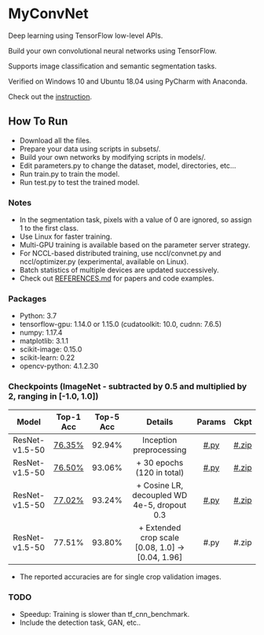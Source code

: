 # MyConvNet
  Deep learning using TensorFlow low-level APIs.

  Build your own convolutional neural networks using TensorFlow.
  
  Supports image classification and semantic segmentation tasks.
  
  Verified on Windows 10 and Ubuntu 18.04 using PyCharm with Anaconda.
  
  Check out the [instruction](https://www.dropbox.com/s/64wtb6kvn9ms5o3/MyConvNet.pptx?dl=0).

## How To Run
- Download all the files.
- Prepare your data using scripts in subsets/.
- Build your own networks by modifying scripts in models/.
- Edit parameters.py to change the dataset, model, directories, etc...
- Run train.py to train the model.
- Run test.py to test the trained model.

### Notes
- In the segmentation task, pixels with a value of 0 are ignored, so assign 1 to the first class.
- Use Linux for faster training.
- Multi-GPU training is available based on the parameter server strategy.
- For NCCL-based distributed training, use nccl/convnet.py and nccl/optimizer.py (experimental, available on Linux).
- Batch statistics of multiple devices are updated successively.
- Check out [REFERENCES.md](https://github.com/dooyounggo/MyConvNet/blob/master/REFERENCES.md) for papers and code examples.

### Packages
- Python: 3.7
- tensorflow-gpu: 1.14.0 or 1.15.0 (cudatoolkit: 10.0, cudnn: 7.6.5)
- numpy: 1.17.4
- matplotlib: 3.1.1
- scikit-image: 0.15.0
- scikit-learn: 0.22
- opencv-python: 4.1.2.30

### Checkpoints (ImageNet - subtracted by 0.5 and multiplied by 2, ranging in [-1.0, 1.0])
| Model | Top-1 Acc | Top-5 Acc | Details | Params | Ckpt |
|:---:|:---:|:---:|:---:|:---:|:---:|
| ResNet-v1.5-50 | [76.35%](https://www.dropbox.com/s/4aoscqqovpdaqwr/ResNet-v1.5-50_ImageNet.svg?dl=0) | 92.94% | Inception preprocessing | [#.py](https://www.dropbox.com/s/lhmnshgfs9jvrfd/imagenet_res50.py?dl=0) | [#.zip](https://www.dropbox.com/s/ruxx6lhmkzmu7u9/ResNet-v1.5-50_ImageNet.zip?dl=0) |
| ResNet-v1.5-50 | [76.50%](https://www.dropbox.com/s/1h8udkqxi97fhg4/learning_curve-result-1.svg?dl=0) | 93.06% | + 30 epochs (120 in total) | [#.py](https://www.dropbox.com/s/w197etq5hkl4koy/ResNet-v1.5-50_ImageNet.py?dl=0) | [#.zip](https://www.dropbox.com/s/xl15y6g0n4aaq20/ResNet-v1.5-50_ImageNet_20200110.zip?dl=0) |
| ResNet-v1.5-50 | [77.02%](https://www.dropbox.com/s/2tw1e5w4a48abp7/learning_curve-result-1.svg?dl=0) | 93.24% | + Cosine LR, decoupled WD 4e-5, dropout 0.3 | [#.py](https://www.dropbox.com/s/ru6lmizsw7ck1w4/ResNet-v1.5-50_ImageNet_cos.py?dl=0) | [#.zip](https://www.dropbox.com/s/b1g1wjlmq0ziohj/ResNet-v1.5-50_ImageNet_cos.zip?dl=0) |
| ResNet-v1.5-50 | 77.51% | 93.80% | + Extended crop scale [0.08, 1.0] -> [0.04, 1.96] | #.py | #.zip |
- The reported accuracies are for single crop validation images.

### TODO
- Speedup: Training is slower than tf_cnn_benchmark.
- Include the detection task, GAN, etc..
